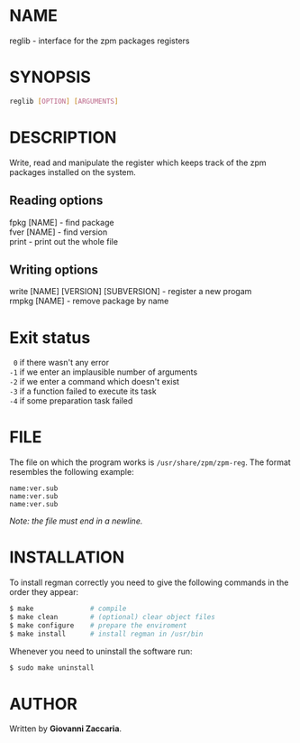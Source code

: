 # NAME
reglib - interface for the zpm packages registers

# SYNOPSIS
```bash
reglib [OPTION] [ARGUMENTS]
```

# DESCRIPTION
Write, read and manipulate the register which keeps track of the zpm packages installed on the system.  

## Reading options
fpkg [NAME] - find package  
fver [NAME] - find version  
print - print out the whole file

## Writing options
write [NAME] [VERSION] [SUBVERSION] - register a new progam  
rmpkg [NAME] - remove package by name

# Exit status
` 0` if there wasn't any error  
`-1` if we enter an implausible number of arguments  
`-2` if we enter a command which doesn't exist  
`-3` if a function failed to execute its task  
`-4` if some preparation task failed

# FILE
The file on which the program works is `/usr/share/zpm/zpm-reg`. The format resembles the following example:
```
name:ver.sub
name:ver.sub
name:ver.sub

```
*Note: the file must end in a newline.*

# INSTALLATION
To install regman correctly you need to give the following commands in the order they appear:
```bash
$ make              # compile
$ make clean        # (optional) clear object files
$ make configure    # prepare the enviroment
$ make install      # install regman in /usr/bin
```

Whenever you need to uninstall the software run:
```bash
$ sudo make uninstall
```

# AUTHOR
Written by **Giovanni Zaccaria**.